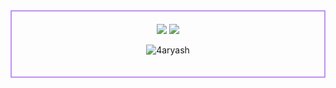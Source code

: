<div align="center" style="border: 2px solid #BF91F3; padding: 20px; max-width: 600px; margin: 0 auto;">
  <img src="https://i.pinimg.com/originals/a4/b2/cf/a4b2cf52d8ed2e49e10c7eecca6777a3.gif" />
  <img src="https://github-readme-streak-stats.herokuapp.com?user=4aryash&theme=hacker&hide_border=true&background=FFFFFF00">
  <p align="center"> <img src="https://komarev.com/ghpvc/?username=4aryash&color=blueviolet" alt="4aryash" /> </p>
</div>
